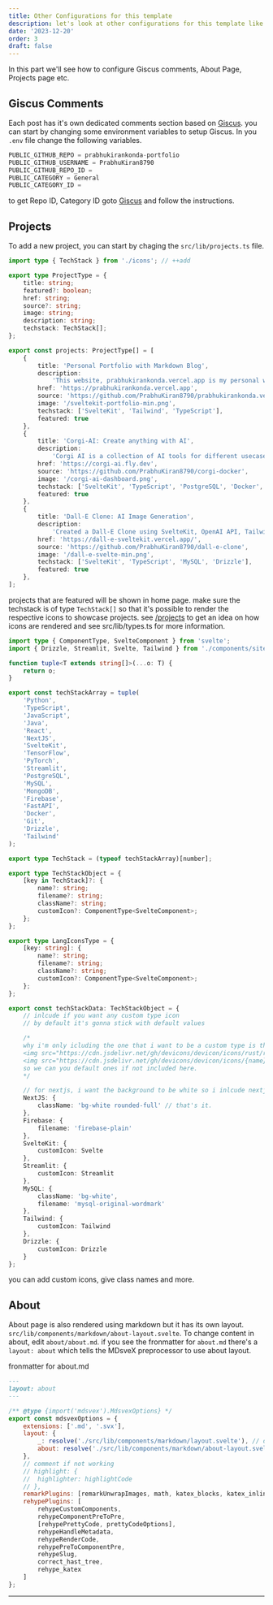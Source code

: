 ```yaml
---
title: Other Configurations for this template
description: let's look at other configurations for this template like Giscus comments, Projects, About etc.
date: '2023-12-20'
order: 3
draft: false
---
```


In this part we'll see how to configure Giscus comments, About Page, Projects page etc.

## Giscus Comments

Each post has it's own dedicated comments section based on [Giscus](https://giscus.app/). you can start by changing some environment variables to setup Giscus. In you `.env` file change the following variables.

```js
PUBLIC_GITHUB_REPO = prabhukirankonda-portfolio
PUBLIC_GITHUB_USERNAME = PrabhuKiran8790
PUBLIC_GITHUB_REPO_ID =
PUBLIC_CATEGORY = General
PUBLIC_CATEGORY_ID =
```

to get Repo ID, Category ID goto [Giscus](https://giscus.app/) and follow the instructions.

## Projects

To add a new project, you can start by chaging the `src/lib/projects.ts` file.


```ts title="src/lib/projects.ts"
import type { TechStack } from './icons'; // ++add

export type ProjectType = {
	title: string;
	featured?: boolean;
	href: string;
	source?: string;
	image: string;
	description: string;
	techstack: TechStack[];
};

export const projects: ProjectType[] = [
	{
		title: 'Personal Portfolio with Markdown Blog',
		description:
			'This website, prabhukirankonda.vercel.app is my personal website with a markdown blog written in SvelteKit and deployed using Vercel. Styled using Taiwind CSS and Shadcn-UI and completely written in TypeScript.',
		href: 'https://prabhukirankonda.vercel.app',
		source: 'https://github.com/PrabhuKiran8790/prabhukirankonda.vercel.app',
		image: '/sveltekit-portfolio-min.png',
		techstack: ['SvelteKit', 'Tailwind', 'TypeScript'],
		featured: true
	},
	{
		title: 'Corgi-AI: Create anything with AI',
		description:
			'Corgi AI is a collection of AI tools for different usecases. It includes a chatGPT clone with streaming responses, Image Generation, Audio Generation, Image Restoration and PDF Chat(beta). It is a full fledged SaaS application with stripe payments. It is Deployed using Docker with a VPS hosting on fly.io',
		href: 'https://corgi-ai.fly.dev',
		source: 'https://github.com/PrabhuKiran8790/corgi-docker',
		image: '/corgi-ai-dashboard.png',
		techstack: ['SvelteKit', 'TypeScript', 'PostgreSQL', 'Docker', 'Drizzle'],
		featured: true
	},
	{
		title: 'Dall-E Clone: AI Image Generation',
		description:
			'Created a Dall-E Clone using SvelteKit, OpenAI API, TailwindCSS, TypeScript, Dirzzle ORM and MySQL Database. Converted it into fully working SaaS which inludes Stripe Payment Integration, User Authentication (Github & Google), and User Friendly Interface. The app is deployed with Vercel for easy setup and scalability.',
		href: 'https://dall-e-sveltekit.vercel.app/',
		source: 'https://github.com/PrabhuKiran8790/dall-e-clone',
		image: '/dall-e-svelte-min.png',
		techstack: ['SvelteKit', 'TypeScript', 'MySQL', 'Drizzle'],
		featured: true
	},
];
```

projects that are featured will be shown in home page. make sure the techstack is of type `TechStack[]` so that it's possible to render the respective icons to showcase projects. see [/projects](/projects) to get an idea on how icons are rendered and see src/lib/types.ts for more information.

```ts
import type { ComponentType, SvelteComponent } from 'svelte';
import { Drizzle, Streamlit, Svelte, Tailwind } from './components/site/icons';

function tuple<T extends string[]>(...o: T) {
	return o;
}

export const techStackArray = tuple(
	'Python',
	'TypeScript',
	'JavaScript',
	'Java',
	'React',
	'NextJS',
	'SvelteKit',
	'TensorFlow',
	'PyTorch',
	'Streamlit',
	'PostgreSQL',
	'MySQL',
	'MongoDB',
	'Firebase',
	'FastAPI',
	'Docker',
	'Git',
	'Drizzle',
	'Tailwind'
);

export type TechStack = (typeof techStackArray)[number];

export type TechStackObject = {
	[key in TechStack]?: {
		name?: string;
		filename?: string;
		className?: string;
		customIcon?: ComponentType<SvelteComponent>;
	};
};

export type LangIconsType = {
	[key: string]: {
		name?: string;
		filename?: string;
		className?: string;
		customIcon?: ComponentType<SvelteComponent>;
	};
};

export const techStackData: TechStackObject = {
	// inlcude if you want any custom type icon
	// by default it's gonna stick with default values

	/*
    why i'm only icluding the one that i want to be a custom type is that, if you see the URL structure of devicon.dev (that's where we get those icons), it has following structure
    <img src="https://cdn.jsdelivr.net/gh/devicons/devicon/icons/rust/rust-plain.svg" />
    <img src="https://cdn.jsdelivr.net/gh/devicons/devicon/icons/{name}/{filename}.svg" />
    so we can you default ones if not included here. 
    */

	// for nextjs, i want the background to be white so i inlcude nextjs in this
	NextJS: {
		className: 'bg-white rounded-full' // that's it.
	},
	Firebase: {
		filename: 'firebase-plain'
	},
	SvelteKit: {
		customIcon: Svelte
	},
	Streamlit: {
		customIcon: Streamlit
	},
	MySQL: {
		className: 'bg-white',
		filename: 'mysql-original-wordmark'
	},
	Tailwind: {
		customIcon: Tailwind
	},
	Drizzle: {
		customIcon: Drizzle
	}
};
```

you can add custom icons, give class names and more.

## About

About page is also rendered using markdown but it has its own layout. `src/lib/components/markdown/about-layout.svelte`. To change content in about, edit `about/about.md`. if you see the fronmatter for `about.md` there's a `layout: about` which tells the MDsveX preprocessor to use about layout.

fronmatter for about.md

```md
---
layout: about
---
```

```js showLineNumbers{157} {6} title="mdsvex.config.js"
/** @type {import('mdsvex').MdsvexOptions} */
export const mdsvexOptions = {
	extensions: ['.md', '.svx'],
	layout: {
		_: resolve('./src/lib/components/markdown/layout.svelte'), // default or fallback layout
		about: resolve('./src/lib/components/markdown/about-layout.svelte') // named layout
	},
	// comment if not working
	// highlight: {
	// 	highlighter: highlightCode
	// },
	remarkPlugins: [remarkUnwrapImages, math, katex_blocks, katex_inline, replaceQuotes, remarkGfm],
	rehypePlugins: [
		rehypeCustomComponents,
		rehypeComponentPreToPre,
		[rehypePrettyCode, prettyCodeOptions],
		rehypeHandleMetadata,
		rehypeRenderCode,
		rehypePreToComponentPre,
		rehypeSlug,
		correct_hast_tree,
		rehype_katex
	]
};
```

---